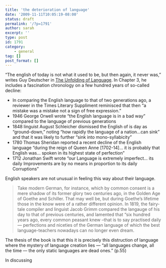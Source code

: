 ```yaml
---
title: 'the deterioration of language'
date: '2009-11-11T10:05:19-08:00'
status: draft
permalink: '/?p=1791'
author: sarah
excerpt: ''
type: post
id: 1791
category:
    - general
tag: []
post_format: []
---
```

“The english of today is not what it used to be, but then again, it never was,” writes Guy Deutscher in [The Unfolding of Language](http://www.unfoldingoflanguage.com/). In Chapter 3, he includes a fascination chronology on a few hundred years of so-called decline:

- In comparing the English language to that of two generations ago, a reviewer in the Times Literary Suppliment reminisced that then “a mistake was a mistake not a sign of free expression.”
- 1946 George Orwell wrote “the English language is in a bad way” compared to the language of previous generations
- 1848 linguist August Schleicher dismissed the English of is day as “ground-down,” noting “how rapidly the language of a nation…can sink” and that it was likely to further “sink into mono-syllabicity”
- 1780 Thomas Sheridan reported a recent decline of the English language “during the reign of Queen Anne \[1702-14\]… it is probably that English was… spoken in its highest state of perfection”
- 1712 Jonathan Swift wrote “our Language is extremely imperfect… its daily Improvements are by no means in proportion to its daily Corruptions”

English speakers are not unusual in feeling this way about their language.

> Take modern German, for instance, which by common consent is a mere shadow of its former glory two centuries ago, in the Golden Age of Goethe and Schiller. That may well be, but during Goethe’s lifetime those in the know were of a rather different opinion. In 1819, the fairy-tale compiler and linguist Jacob Grimm compared the langauge of his day to that of previous centuries, and lamented that “six hundred years ago, every common peasant knew –that is to say practised daily — perfections and niceties of the German language of which the best language-teachers nowadays can no longer even dream.

The thesis of the book is that this it is precisely this distruction of language where the mystery of language creation lies — “all languages change, all the time — the only static languages are dead ones.” (p.55)

In discussing